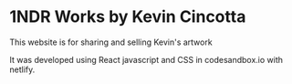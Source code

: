 # 1NDR Works by Kevin Cincotta

This website is for sharing and selling Kevin's artwork

It was developed using React javascript and CSS in codesandbox.io with netlify.
